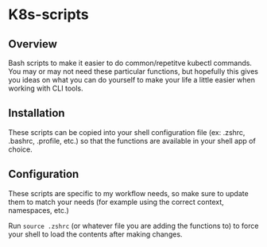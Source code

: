 # K8s-scripts
## Overview
Bash scripts to make it easier to do common/repetitve kubectl commands. You may or may not need these particular functions, but hopefully this gives you ideas on what you can do yourself to make your life a little easier when working with CLI tools.

## Installation
These scripts can be copied into your shell configuration file (ex: .zshrc, .bashrc, .profile, etc.) so that the functions are available in your shell app of choice.

## Configuration
These scripts are specific to my workflow needs, so make sure to update them to match your needs (for example using the correct context, namespaces, etc.)

Run `source .zshrc` (or whatever file you are adding the functions to) to force your shell to load the contents after making changes.
